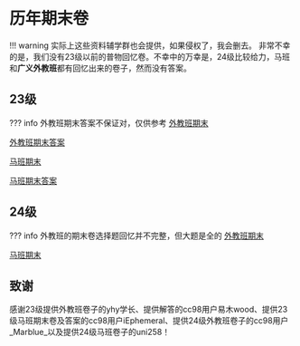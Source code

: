 # 历年期末卷
!!! warning
    实际上这些资料辅学群也会提供，如果侵权了，我会删去。
非常不幸的是，我们没有23级以前的普物回忆卷。不幸中的万幸是，24级比较给力，马班和**广义外教班**都有回忆出来的卷子，然而没有答案。
## 23级
??? info
    外教班期末答案不保证对，仅供参考
[外教班期末](23foreign.pdf)

[外教班期末答案](23foreign_answer.pdf)

[马班期末](23ma.pdf)

[马班期末答案](23ma_answer.pdf)
## 24级
??? info
    外教班的期末卷选择题回忆并不完整，但大题是全的
[外教班期末](24foreign.pdf)

[马班期末](24ma.pdf)
## 致谢
感谢23级提供外教班卷子的yhy学长、提供解答的cc98用户易木wood、提供23级马班期末卷及答案的cc98用户iEphemeral、提供24级外教班卷子的cc98用户\_Marblue\_以及提供24级马班卷子的uni258！